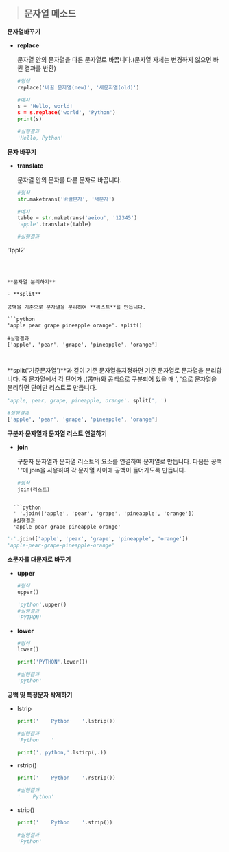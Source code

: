 > ## **문자열 메소드**

**문자열바꾸기**

- **replace**

  문자열 안의 문자열을 다른 문자열로 바꿉니다.(문자열 자체는 변경하지 않으면 바뀐 결과를 반환)

  ```python
  #형식
  replace('바꿀 문자열(new)', '새문자열(old)')
  ```

  ```python
  #예시
  s = 'Hello, world!
  s = s.replace('world', 'Python')
  print(s)
  
  #실행결과
  'Hello, Python'
  ```

**문자 바꾸기**

- **translate**

  문자열 안의 문자를 다른 문자로 바꿉니다. 

  ```python
  #형식
  str.maketrans('바꿀문자', '새문자')
  ```

  ```python
  #예시
  table = str.maketrans('aeiou', '12345')
  'apple'.translate(table)

  #실행결과
'1ppl2'
  
  ```
  
  

**문자열 분리하기**

- **split**

  공백을 기준으로 문자열을 분리하여 **리스트**를 만듭니다. 

  ```python
  'apple pear grape pineapple orange'. split()
  
  #실행결과
  ['apple', 'pear', 'grape', 'pineapple', 'orange']
   
   
  ```

  

  **split('기준문자열')**과 같이 기준 문자열을지졍하면 기준 문자열로 문자열을 분리합니다. 즉 문자열에서 각 단어가 ,(콤마)와 공백으로 구분되어 있을 때 ', '으로 문자열을 분리하면 단어만 리스트로 만듭니다.

  ```python
  'apple, pear, grape, pineapple, orange'. split(', ')
  
  #실행결과
  ['apple', 'pear', 'grape', 'pineapple', 'orange']
  
  ```

  

**구분자 문자열과 문자열 리스트 연결하기**

- **join**

  구분자 문자열과 문자열 리스트의 요소를 연결하여 문자열로 만듭니다. 다음은 공백 '  '에 join을 사용하여 각 문자열 사이에 공백이 들어가도록 만듭니다.

  ```python
  #형식
  join(리스트)
  ```
```
  
  ```python
  ' '.join(['apple', 'pear', 'grape', 'pineapple', 'orange'])
  #실행결과
  'apple pear grape pineapple orange'
```

  ```python
  '-'.join(['apple', 'pear', 'grape', 'pineapple', 'orange'])
  'apple-pear-grape-pineapple-orange'
  ```

**소문자를 대문자로 바꾸기**

- **upper**

  ```python
  #형식
  upper()
  ```

  ```python
  'python'.upper()
  #실행결과
  'PYTHON'
  ```

- **lower**

  ```python
  #형식
  lower()
  ```

  ```python
  print('PYTHON'.lower())
  
  #실행결과
  'python'
  ```

**공백 및 특정문자 삭제하기**

- lstrip

  ```python
  print('    Python    '.lstrip())
  
  #실행결과
  'Python    '
  
  print(', python,'.lstirp(,.))
  ```

  

- rstrip()

  ```python
  print('    Python    '.rstrip())
  
  #실행결과
  '    Python'
  ```

- strip()

  ```python
  print('    Python    '.strip())
  
  #실행결과
  'Python'
  ```

  

